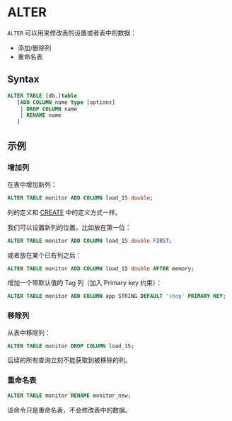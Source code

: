 # ALTER

`ALTER` 可以用来修改表的设置或者表中的数据：

* 添加/删除列
* 重命名表

## Syntax

```sql
ALTER TABLE [db.]table
   [ADD COLUMN name type [options] 
    | DROP COLUMN name
    | RENAME name
   ]
```

## 示例

### 增加列

在表中增加新列：

```sql
ALTER TABLE monitor ADD COLUMN load_15 double;
```

列的定义和 [CREATE](./create.md) 中的定义方式一样。

我们可以设置新列的位置。比如放在第一位：

```sql
ALTER TABLE monitor ADD COLUMN load_15 double FIRST;
```

或者放在某个已有列之后：

```sql
ALTER TABLE monitor ADD COLUMN load_15 double AFTER memory;
```

增加一个带默认值的 Tag 列（加入 Primary key 约束）：
```sql
ALTER TABLE monitor ADD COLUMN app STRING DEFAULT 'shop' PRIMARY KEY;
```


### 移除列

从表中移除列：

```sql
ALTER TABLE monitor DROP COLUMN load_15;
```

后续的所有查询立刻不能获取到被移除的列。

### 重命名表

```sql
ALTER TABLE monitor RENAME monitor_new;
```

该命令只是重命名表，不会修改表中的数据。
